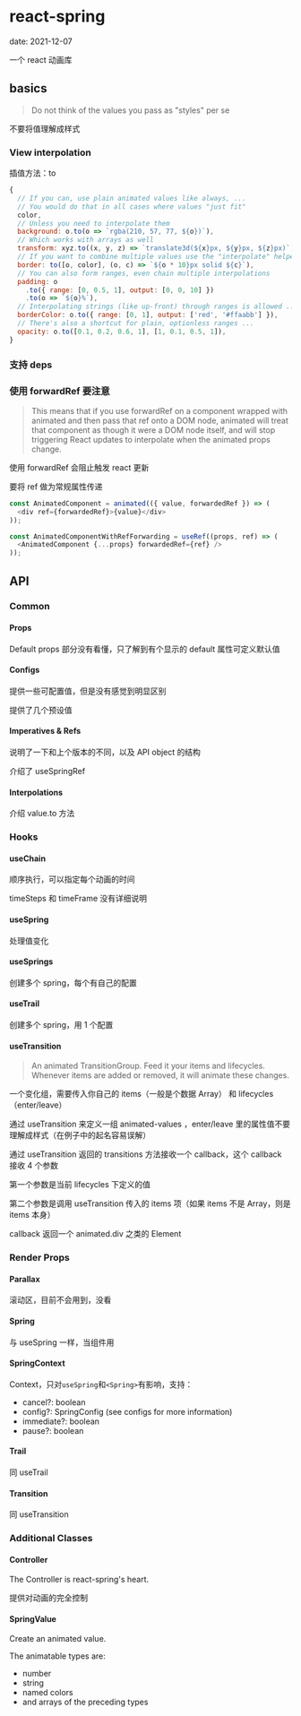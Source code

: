 # react-spring

date: 2021-12-07

一个 react 动画库

## basics

> Do not think of the values you pass as "styles" per se

不要将值理解成样式

### View interpolation

插值方法：to

```javascript
{
  // If you can, use plain animated values like always, ...
  // You would do that in all cases where values "just fit"
  color,
  // Unless you need to interpolate them
  background: o.to(o => `rgba(210, 57, 77, ${o})`),
  // Which works with arrays as well
  transform: xyz.to((x, y, z) => `translate3d(${x}px, ${y}px, ${z}px)`),
  // If you want to combine multiple values use the "interpolate" helper
  border: to([o, color], (o, c) => `${o * 10}px solid ${c}`),
  // You can also form ranges, even chain multiple interpolations
  padding: o
    .to({ range: [0, 0.5, 1], output: [0, 0, 10] })
    .to(o => `${o}%`),
  // Interpolating strings (like up-front) through ranges is allowed ...
  borderColor: o.to({ range: [0, 1], output: ['red', '#ffaabb'] }),
  // There's also a shortcut for plain, optionless ranges ...
  opacity: o.to([0.1, 0.2, 0.6, 1], [1, 0.1, 0.5, 1]),
}
```

### 支持 deps

### 使用 forwardRef 要注意

> This means that if you use forwardRef on a component wrapped with animated and then pass that ref onto a DOM node, animated will treat that component as though it were a DOM node itself, and will stop triggering React updates to interpolate when the animated props change.

使用 forwardRef 会阻止触发 react 更新

要将 ref 做为常规属性传递

```javascript
const AnimatedComponent = animated(({ value, forwardedRef }) => (
  <div ref={forwardedRef}>{value}</div>
));

const AnimatedComponentWithRefForwarding = useRef((props, ref) => (
  <AnimatedComponent {...props} forwardedRef={ref} />
));
```

## API

### Common

#### Props

Default props 部分没有看懂，只了解到有个显示的 default 属性可定义默认值

#### Configs

提供一些可配置值，但是没有感觉到明显区别

提供了几个预设值

#### Imperatives & Refs

说明了一下和上个版本的不同，以及 API object 的结构

介绍了 useSpringRef

#### Interpolations

介绍 value.to 方法

### Hooks

#### useChain

顺序执行，可以指定每个动画的时间

timeSteps 和 timeFrame 没有详细说明

#### useSpring

处理值变化

#### useSprings

创建多个 spring，每个有自己的配置

#### useTrail

创建多个 spring，用 1 个配置

#### useTransition

> An animated TransitionGroup. Feed it your items and lifecycles. Whenever items are added or removed, it will animate these changes.

一个变化组，需要传入你自己的 items（一般是个数据 Array） 和 lifecycles（enter/leave）

通过 useTransition 来定义一组 animated-values ，enter/leave 里的属性值不要理解成样式（在例子中的起名容易误解）

通过 useTransition 返回的 transitions 方法接收一个 callback，这个 callback 接收 4 个参数

第一个参数是当前 lifecycles 下定义的值

第二个参数是调用 useTransition 传入的 items 项（如果 items 不是 Array，则是 items 本身）

callback 返回一个 animated.div 之类的 Element

### Render Props

#### Parallax

滚动区，目前不会用到，没看

#### Spring

与 useSpring 一样，当组件用

#### SpringContext

Context，只对`useSpring`和`<Spring>`有影响，支持：

- cancel?: boolean
- config?: SpringConfig (see configs for more information)
- immediate?: boolean
- pause?: boolean

#### Trail

同 useTrail

#### Transition

同 useTransition

### Additional Classes

#### Controller

The Controller is react-spring's heart.

提供对动画的完全控制

#### SpringValue

Create an animated value.

The animatable types are:

- number
- string
- named colors
- and arrays of the preceding types
